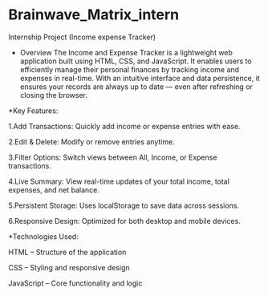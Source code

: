 # Brainwave_Matrix_intern
Internship Project (Income expense Tracker)

* Overview
The Income and Expense Tracker is a lightweight web application built using HTML, CSS, and JavaScript. It enables users to efficiently manage their personal finances by tracking income and expenses in real-time. With an intuitive interface and data persistence, it ensures your records are always up to date — even after refreshing or closing the browser.

 *Key Features:
 
1.Add Transactions: Quickly add income or expense entries with ease.

2.Edit & Delete: Modify or remove entries anytime.

3.Filter Options: Switch views between All, Income, or Expense transactions.

4.Live Summary: View real-time updates of your total income, total expenses, and net balance.

5.Persistent Storage: Uses localStorage to save data across sessions.

6.Responsive Design: Optimized for both desktop and mobile devices.

*Technologies Used:

HTML – Structure of the application

CSS – Styling and responsive design

JavaScript  – Core functionality and logic

